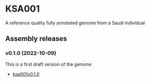 # KSA001
A reference quality fully annotated genome from a
Saudi individual


## Assembly releases

### v0.1.0 (2022-10-09)
This is a first draft version of the genome

* [ksa001v0.1.0](https://bio2vec.cbrc.kaust.edu.sa/data/ksa001/ksa001v0.1.0.fa.gz)